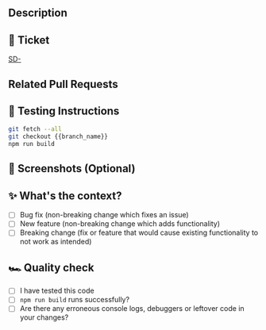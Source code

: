 ## Description

## 🎫 Ticket

[SD-](https://martipops.atlassian.net/browse/SD-)

## Related Pull Requests

## 🧪 Testing Instructions

```bash
git fetch --all
git checkout {{branch_name}}
npm run build
```

## 📸 Screenshots (Optional)

## ✨ What's the context?

- [ ] Bug fix (non-breaking change which fixes an issue)
- [ ] New feature (non-breaking change which adds functionality)
- [ ] Breaking change (fix or feature that would cause existing functionality to not work as intended)

## 🏎️ Quality check

- [ ] I have tested this code
- [ ] `npm run build` runs successfully?
- [ ] Are there any erroneous console logs, debuggers or leftover code in your changes?
